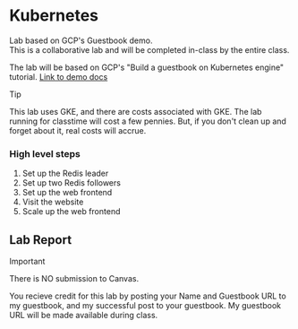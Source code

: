 # Kubernetes
Lab based on GCP's Guestbook demo.  
This is a collaborative lab and will be completed in-class by the entire class.

The lab will be based on GCP's  "Build a guestbook on Kubernetes engine" tutorial. [Link to demo docs](https://cloud.google.com/kubernetes-engine/docs/tutorials/guestbook?hl=en_US)

> [!TIP]
> This lab uses GKE, and there are costs associated with GKE.  The lab running for classtime will cost a few pennies.  But, if you don't clean up and forget about it, real costs will accrue.

### High level steps
1. Set up the Redis leader
2. Set up two Redis followers
3. Set up the web frontend
4. Visit the website
5. Scale up the web frontend

## Lab Report
> [!IMPORTANT]
> There is NO submission to Canvas.

You recieve credit for this lab by posting your Name and Guestbook URL to my guestbook, and my successful post to your guestbook.  My guestbook URL will be made available during class.
